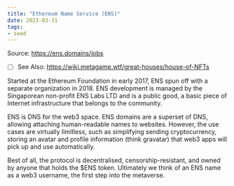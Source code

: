 ```yaml
---
title: "Ethereum Name Service (ENS)"
date: 2023-03-31
tags:
- seed
---
```


Source: https://ens.domains/jobs

- [ ] See Also: https://wiki.metagame.wtf/great-houses/house-of-NFTs

Started at the Ethereum Foundation in early 2017, ENS spun off with a separate organization in 2018. ENS development is managed by the Singaporean non-profit ENS Labs LTD and is a public good, a basic piece of Internet infrastructure that belongs to the community.

ENS is DNS for the web3 space. ENS domains are a superset of DNS, allowing attaching human-readable names to websites. However, the use cases are virtually limitless, such as simplifying sending cryptocurrency, storing an avatar and profile information (think gravatar) that web3 apps will pick up and use automatically.

Best of all, the protocol is decentralised, censorship-resistant, and owned by anyone that holds the $ENS token. Ultimately we think of an ENS name as a web3 username, the first step into the metaverse.
